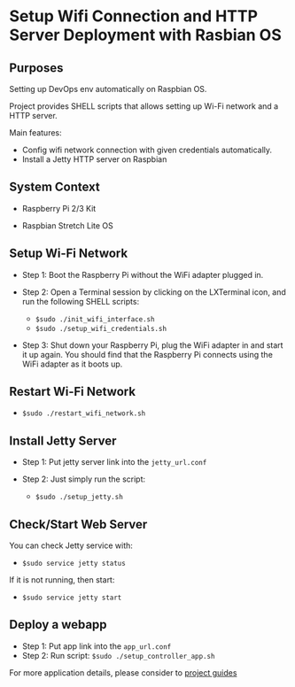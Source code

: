 # Setup Wifi Connection and HTTP Server Deployment with Rasbian OS

## Purposes

Setting up DevOps env automatically on Raspbian OS.

Project provides SHELL scripts that allows setting up Wi-Fi network and a HTTP server.

Main features:

- Config wifi network connection with given credentials automatically.
- Install a Jetty HTTP server on Raspbian

## System Context

- Raspberry Pi 2/3 Kit

- Raspbian Stretch Lite OS

## Setup Wi-Fi Network

- Step 1: Boot the Raspberry Pi without the WiFi adapter plugged in.
- Step 2: Open a Terminal session by clicking on the LXTerminal icon, and run the following SHELL scripts:
  - `$sudo ./init_wifi_interface.sh`
  - `$sudo ./setup_wifi_credentials.sh`

- Step 3: Shut down your Raspberry Pi, plug the WiFi adapter in and start it up again. You should find that the Raspberry Pi connects using the WiFi adapter as it boots up.

## Restart Wi-Fi Network

- `$sudo ./restart_wifi_network.sh`

## Install Jetty Server

- Step 1: Put jetty server link into the `jetty_url.conf`
- Step 2: Just simply run the script:

  - `$sudo ./setup_jetty.sh`

## Check/Start Web Server

You can check Jetty service with:

- `$sudo service jetty status`

If it is not running, then start:

- `$sudo service jetty start`

## Deploy a webapp

- Step 1: Put app link into the `app_url.conf`
- Step 2: Run script: `$sudo ./setup_controller_app.sh`

For more application details, please consider to [project guides](https://bitbucket.org/aromajoin/http-aromacontroller/src/4898ea58e914a07bfe8764cdf1fd8e0acec92e07/README.md?at=master)